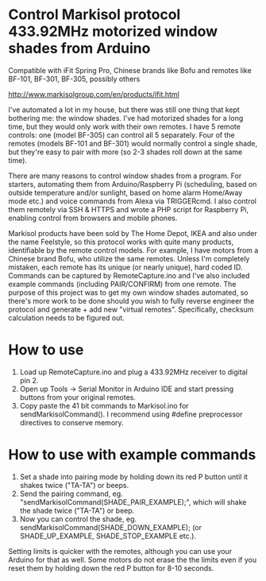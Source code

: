 # Control Markisol protocol 433.92MHz motorized window shades from Arduino
Compatible with iFit Spring Pro, Chinese brands like Bofu and remotes like BF-101, BF-301, BF-305, possibly others

http://www.markisolgroup.com/en/products/ifit.html

I've automated a lot in my house, but there was still one thing that kept bothering me: the window shades. I've had motorized shades for a long time, but they would only work with their own remotes. I have 5 remote controls: one (model BF-305) can control all 5 separately. Four of the remotes (models BF-101 and BF-301) would normally control a single shade, but they're easy to pair with more (so 2-3 shades roll down at the same time).

There are many reasons to control window shades from a program. For starters, automating them from Arduino/Raspberry Pi (scheduling, based on outside temperature and/or sunlight, based on home alarm Home/Away mode etc.) and voice commands from Alexa via TRIGGERcmd. I also control them remotely via SSH & HTTPS and wrote a PHP script for Raspberry Pi, enabling control from browsers and mobile phones.

Markisol products have been sold by The Home Depot, IKEA and also under the name Feelstyle, so this protocol works with quite many products, identifiable by the remote control models. For example, I have motors from a Chinese brand Bofu, who utilize the same remotes. Unless I'm completely mistaken, each remote has its unique (or nearly unique), hard coded ID. Commands can be captured by RemoteCapture.ino and I've also included example commands (including PAIR/CONFIRM) from one remote. The purpose of this project was to get my own window shades automated, so there's more work to be done should you wish to fully reverse engineer the protocol and generate + add new "virtual remotes". Specifically, checksum calculation needs to be figured out.


# How to use
1. Load up RemoteCapture.ino and plug a 433.92MHz receiver to digital pin 2.
2. Open up Tools -> Serial Monitor in Arduino IDE and start pressing buttons from your original remotes.
3. Copy paste the 41 bit commands to Markisol.ino for sendMarkisolCommand(). I recommend using #define preprocessor directives to conserve memory.


# How to use with example commands
1. Set a shade into pairing mode by holding down its red P button until it shakes twice ("TA-TA") or beeps.
2. Send the pairing command, eg. "sendMarkisolCommand(SHADE_PAIR_EXAMPLE);", which will shake the shade twice ("TA-TA") or beep.
3. Now you can control the shade, eg. sendMarkisolCommand(SHADE_DOWN_EXAMPLE); (or SHADE_UP_EXAMPLE, SHADE_STOP_EXAMPLE etc.).
 
Setting limits is quicker with the remotes, although you can use your Arduino for that as well. Some motors do not erase the the limits even if you reset them by holding down the red P button for 8-10 seconds.
